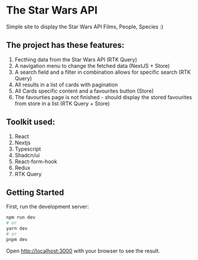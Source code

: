 # The Star Wars API

Simple site to display the Star Wars API Films, People, Species :)

## The project has these features:

1. Fecthing data from the Star Wars API (RTK Query)
2. A navigation menu to change the fetched data (NextJS + Store)
3. A search field and a filter in combination allows for specific search (RTK Query)
4. All results in a list of cards with pagination 
5. All Cards specific content and a favourites button (Store)
6. The favourties page is not finished - should display the stored favourites from store in a list (RTK Query + Store)

## Toolkit used:

1. React
2. Nextjs
3. Typescript
4. Shadcn/ui
5. React-form-hook
6. Redux
7. RTK Query

## Getting Started

First, run the development server:

```bash
npm run dev
# or
yarn dev
# or
pnpm dev
```

Open [http://localhost:3000](http://localhost:3000) with your browser to see the result.
